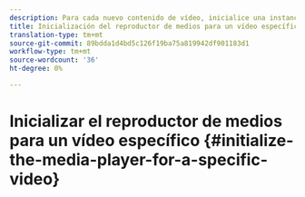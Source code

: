 ```yaml
---
description: Para cada nuevo contenido de vídeo, inicialice una instancia de MediaResource con información sobre el contenido de vídeo y cargue el recurso de medios.
title: Inicialización del reproductor de medios para un vídeo específico
translation-type: tm+mt
source-git-commit: 89bdda1d4bd5c126f19ba75a819942df901183d1
workflow-type: tm+mt
source-wordcount: '36'
ht-degree: 0%

---
```



# Inicializar el reproductor de medios para un vídeo específico {#initialize-the-media-player-for-a-specific-video}
